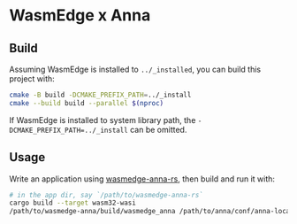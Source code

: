 # WasmEdge x Anna

## Build

Assuming WasmEdge is installed to `../_installed`, you can build this project with:

```sh
cmake -B build -DCMAKE_PREFIX_PATH=../_install
cmake --build build --parallel $(nproc)
```

If WasmEdge is installed to system library path, the `-DCMAKE_PREFIX_PATH=../_install` can be omitted.

## Usage

Write an application using [wasmedge-anna-rs](https://github.com/second-state/wasmedge-anna-rs), then build and run it with:

```sh
# in the app dir, say `/path/to/wasmedge-anna-rs`
cargo build --target wasm32-wasi
/path/to/wasmedge-anna/build/wasmedge_anna /path/to/anna/conf/anna-local.yml target/wasm32-wasi/debug/hello.wasm
```
